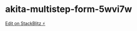 # akita-multistep-form-5wvi7w

[Edit on StackBlitz ⚡️](https://stackblitz.com/edit/akita-multistep-form-5wvi7w)